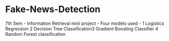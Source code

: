 # Fake-News-Detection
7th Sem - Information Retrieval mini project - Four models used - 1 Logistics Regression 2 Decision Tree Classification3 Gradient Boosting Classifier 4 Random Forest classification

